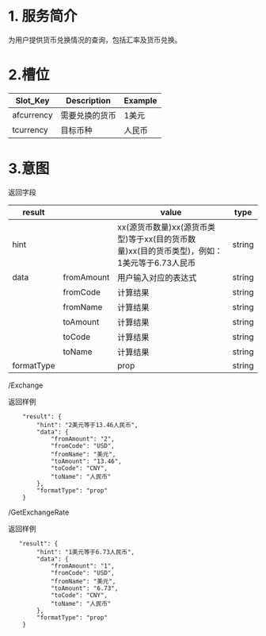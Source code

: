 # 1. 服务简介

为用户提供货币兑换情况的查询，包括汇率及货币兑换。

# 2.槽位

| **Slot\_Key** | **Description** | **Example** |
| --- | --- | --- |
| afcurrency | 需要兑换的货币 | 1美元 |
| tcurrency | 目标币种 | 人民币 |

# 3.意图

返回字段

| **result** |  | **value** | **type** |
| --- | --- | --- | --- |
| hint |  | xx\(源货币数量\)xx\(源货币类型\)等于xx\(目的货币数量\)xx\(目的货币类型\)，例如：1美元等于6.73人民币 | string |
| data | fromAmount | 用户输入对应的表达式 | string |
|  | fromCode | 计算结果 | string |
| | fromName | 计算结果 | string |
| | toAmount | 计算结果 | string |
| | toCode | 计算结果 | string |
| | toName | 计算结果 | string |
|formatType | |prop| string |


\/Exchange

返回样例

```
    "result": {
        "hint": "2美元等于13.46人民币",
        "data": {
            "fromAmount": "2",
            "fromCode": "USD",
            "fromName": "美元",
            "toAmount": "13.46",
            "toCode": "CNY",
            "toName": "人民币"
        },
        "formatType": "prop"
    }
```

\/GetExchangeRate

返回样例

```
   "result": {
        "hint": "1美元等于6.73人民币",
        "data": {
            "fromAmount": "1",
            "fromCode": "USD",
            "fromName": "美元",
            "toAmount": "6.73",
            "toCode": "CNY",
            "toName": "人民币"
        },
        "formatType": "prop"
    }

```

